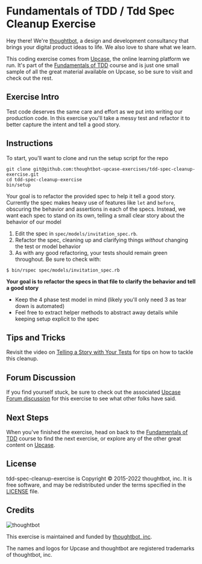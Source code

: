 # Fundamentals of TDD / Tdd Spec Cleanup Exercise

Hey there! We're [thoughtbot](https://thoughtbot.com), a design and
development consultancy that brings your digital product ideas to life.
We also love to share what we learn.

This coding exercise comes from [Upcase](https://thoughtbot.com/upcase),
the online learning platform we run. It's part of the
[Fundamentals of TDD](https://thoughtbot.com/upcase/fundamentals-of-tdd) course and is just one small sample of all
the great material available on Upcase, so be sure to visit and check out the rest.

## Exercise Intro

Test code deserves the same care and effort as we put into writing our production code. In this exercise you'll take a messy test and refactor it to better capture the intent and tell a good story.

## Instructions

To start, you'll want to clone and run the setup script for the repo

    git clone git@github.com:thoughtbot-upcase-exercises/tdd-spec-cleanup-exercise.git
    cd tdd-spec-cleanup-exercise
    bin/setup

Your goal is to refactor the provided spec to help it tell a good story. Currently the spec makes heavy use of features like `let` and `before`, obscuring the behavior and assertions in each of the specs. Instead, we want each spec to stand on its own, telling a small clear story about the behavior of our model

1. Edit the spec in `spec/models/invitation_spec.rb`.
2. Refactor the spec, cleaning up and clarifying things _without_ changing the test or model behavior
3. As with any good refactoring, your tests should remain green throughout. Be sure to check with:

```
$ bin/rspec spec/models/invitation_spec.rb
```

**Your goal is to refactor the specs in that file to clarify the behavior and tell a good story**

- Keep the 4 phase test model in mind (likely you'll only need 3 as tear down is automated)
- Feel free to extract helper methods to abstract away details while keeping setup explicit to the spec

## Tips and Tricks

Revisit the video on [Telling a Story with Your Tests](https://thoughtbot.com/upcase/videos/telling-a-story-with-your-tests) for tips on how to tackle this cleanup.

## Forum Discussion

If you find yourself stuck, be sure to check out the associated
[Upcase Forum discussion](https://forum.upcase.com)
for this exercise to see what other folks have said.

## Next Steps

When you've finished the exercise, head on back to the
[Fundamentals of TDD](https://thoughtbot.com/upcase/fundamentals-of-tdd) course to find the next exercise,
or explore any of the other great content on
[Upcase](https://thoughtbot.com/upcase).

## License

tdd-spec-cleanup-exercise is Copyright © 2015-2022 thoughtbot, inc. It is free software,
and may be redistributed under the terms specified in the
[LICENSE](/LICENSE.md) file.

## Credits

![thoughtbot](https://thoughtbot.com/brand_assets/93:44.svg)

This exercise is maintained and funded by
[thoughtbot, inc](http://thoughtbot.com/community).

The names and logos for Upcase and thoughtbot are registered trademarks of
thoughtbot, inc.
